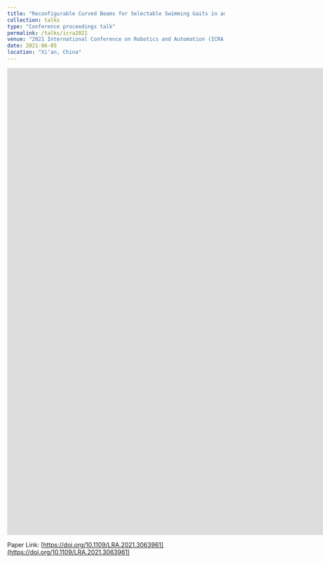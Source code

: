 ```yaml
---
title: "Reconfigurable Curved Beams for Selectable Swimming Gaits in an Underwater Robot"
collection: talks
type: "Conference proceedings talk"
permalink: /talks/icra2021
venue: "2021 International Conference on Robotics and Automation (ICRA 2021)"
date: 2021-06-05
location: "Xi'an, China"
---
```


<div class="video-container">
    <iframe 
        src="https://www.youtube.com/embed/EszTDc9slyw?vq=hd1080"
        width="1920"
        height="1080"
        frameborder="0" 
        allowfullscreen
        loading="lazy">
    </iframe>
</div>


Paper Link: [https://doi.org/10.1109/LRA.2021.3063961](https://doi.org/10.1109/LRA.2021.3063961)
